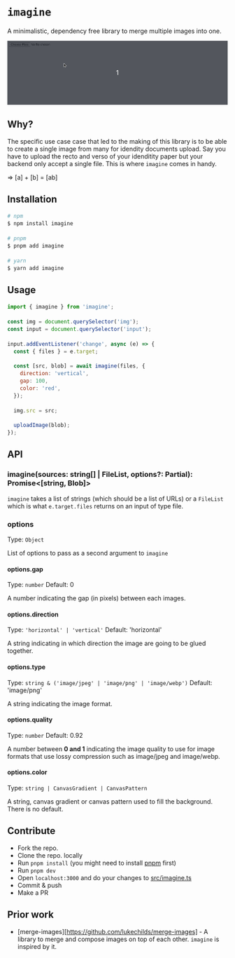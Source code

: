 # `imagine`

A minimalistic, dependency free library to merge multiple images into one.

<img src=".github/demo.gif">

## Why?

The specific use case case that led to the making of this library is to be able to create a single image from many for idendity documents upload.
Say you have to upload the recto and verso of your idenditity paper but your backend only accept a single file. This is where `imagine` comes in handy.

=> [a] + [b] = [ab]

## Installation

```bash
# npm
$ npm install imagine

# pnpm
$ pnpm add imagine

# yarn
$ yarn add imagine
```

## Usage

```js
import { imagine } from 'imagine';

const img = document.querySelector('img');
const input = document.querySelector('input');

input.addEventListener('change', async (e) => {
  const { files } = e.target;

  const [src, blob] = await imagine(files, {
    direction: 'vertical',
    gap: 100,
    color: 'red',
  });

  img.src = src;

  uploadImage(blob);
});
```

## API

### imagine(sources: string[] | FileList, options?: Partial<Options>): Promise<[string, Blob]>

`imagine` takes a list of strings (which should be a list of URLs) or a `FileList` which is what `e.target.files` returns on an input of type file.

### options

Type: `Object`

List of options to pass as a second argument to `imagine`

#### options.gap

Type: `number`
Default: 0

A number indicating the gap (in pixels) between each images.

#### options.direction

Type: `'horizontal' | 'vertical'`
Default: 'horizontal'

A string indicating in which direction the image are going to be glued together.

#### options.type

Type: `string & ('image/jpeg' | 'image/png' | 'image/webp')`
Default: 'image/png'

A string indicating the image format.

#### options.quality

Type: `number`
Default: 0.92

A number between **0 and 1** indicating the image quality to use for image formats that use lossy compression such as image/jpeg and image/webp.

#### options.color

Type: `string | CanvasGradient | CanvasPattern`

A string, canvas gradient or canvas pattern used to fill the background.
There is no default.

## Contribute

- Fork the repo.
- Clone the repo. locally
- Run `pnpm install` (you might need to install [pnpm](https://pnpm.js.org/) first)
- Run `pnpm dev`
- Open `localhost:3000` and do your changes to [src/imagine.ts](./src/index.ts)
- Commit & push
- Make a PR

## Prior work

- [merge-images][https://github.com/lukechilds/merge-images] - A library to merge and compose images on top of each other. `imagine` is inspired by it.
